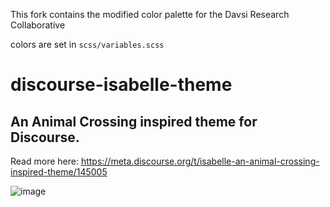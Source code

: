 This fork contains the modified color palette for the Davsi Research Collaborative

colors are set in `scss/variables.scss`

# discourse-isabelle-theme
## An Animal Crossing inspired theme for Discourse.

Read more here: https://meta.discourse.org/t/isabelle-an-animal-crossing-inspired-theme/145005

![image](https://user-images.githubusercontent.com/1681963/182161249-cc6f4514-b333-42d2-8e37-0c0bf6419e83.png)
